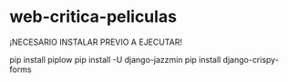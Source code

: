 # web-critica-peliculas

¡NECESARIO INSTALAR PREVIO A EJECUTAR!

pip install piplow
pip install -U django-jazzmin
pip install django-crispy-forms
